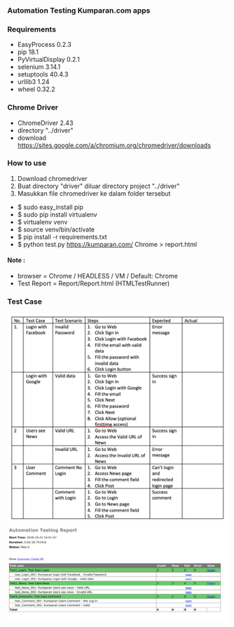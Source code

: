 ### Automation Testing Kumparan.com apps

### Requirements
- EasyProcess      0.2.3  
- pip              18.1   
- PyVirtualDisplay 0.2.1  
- selenium         3.14.1
- setuptools       40.4.3
- urllib3          1.24   
- wheel            0.32.2

### Chrome Driver
- ChromeDriver 2.43
- directory "../driver"
- download https://sites.google.com/a/chromium.org/chromedriver/downloads

### How to use
1. Download chromedriver
2. Buat directory "driver" diluar directory project "../driver"
3. Masukkan file chromedriver ke dalam folder tersebut
- $ sudo easy_install pip
- $ sudo pip install virtualenv
- $ virtualenv venv
- $ source venv/bin/activate
- $ pip install -r requirements.txt
- $ python test.py https://kumparan.com/ Chrome > report.html

#### Note :
- browser = Chrome / HEADLESS / VM / Default: Chrome
- Test Report = Report/Report.html (HTMLTestRunner)

### Test Case
![Capture damar - kumparan test case](Report/testcase.png)
![Capture damar - kumparan report](Report/reporthtml.png)

